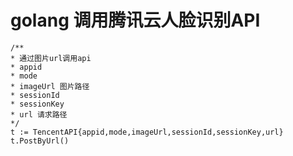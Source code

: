 # golang 调用腾讯云人脸识别API
	/**
	* 通过图片url调用api
	* appid  
	* mode
	* imageUrl 图片路径
	* sessionId
	* sessionKey
	* url 请求路径
	*/
	t := TencentAPI{appid,mode,imageUrl,sessionId,sessionKey,url}
	t.PostByUrl()
